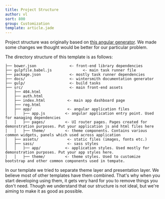 ```yaml
---
title: Project Structure
author: vl
sort: 800
group: Customization
template: article.jade
---
```


Project structure was originally based on [this angular generator](https://github.com/Swiip/generator-gulp-angular). We made some changes we thought would be better for our particular problem.

The directory structure of this template is as follows:
```
├── bower.json               <- front-end library dependencies
├── gulpfile.babel.js              <- main task runner file
├── package.json             <- mostly task runner dependencies
├── docs/                    <- wintersmith documentation generator
├── gulp/                    <- build tasks
├── src/                     <- main front-end assets
│   ├── 404.html
│   ├── auth.html
│   ├── index.html          <- main app dashboard page
│   ├── reg.html
│   ├── app/                <- angular application files
│   │   ├── app.js         <- angular application entry point. Used for managing dependencies
│   │   ├── pages/         <- UI router pages. Pages created for demonstration purposes. Put your application js and html files here
│   │   ├── theme/         <- theme components. Contains various common widgets, panels which used across application
│   ├── assets/             <- static files (images, fonts etc.)
│   ├── sass/               <- sass styles
│   │   ├── app/           <- application styles. Used mostly for demonstration purposes. Put your app styles here.
│   │   ├── theme/         <- theme styles. Used to customize bootstrap and other common components used in tempate.
```

In our template we tried to separate theme layer and presentation layer. We believe most of other templates have them combined. That's why when you start developing using them, it gets very hard for you to remove things you don't need. Though we understand that our structure is not ideal, but we're aiming to make it as good as possible.
